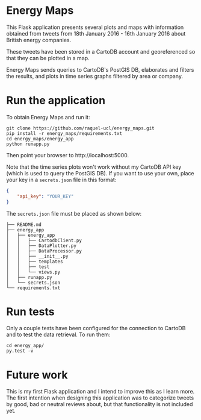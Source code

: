 
# Energy Maps
This Flask application presents several plots and maps with information
obtained from tweets from 18th January 2016 - 16th January 2016 about British
energy companies.

These tweets have been stored in a CartoDB account and georeferenced so that
they can be plotted in a map.

Energy Maps sends queries to CartoDB's PostGIS DB, elaborates and filters the
results, and plots in time series graphs filtered by area or company.

# Run the application
To obtain Energy Maps and run it:

```
git clone https://github.com/raquel-ucl/energy_maps.git
pip install -r energy_maps/requirements.txt
cd energy_maps/energy_app
python runapp.py
```

Then point your browser to http://localhost:5000.

Note that the time series plots won't work without my CartoDB API key (which is
used to query the PostGIS DB). If you want to use your own, place your key in
a `secrets.json` file in this format:

```json
{
    "api_key": "YOUR_KEY"
}
```

The `secrets.json` file must be placed as shown below:

```
├── README.md
├── energy_app
│   ├── energy_app
│   │   ├── CartodbClient.py
│   │   ├── DataPlotter.py
│   │   ├── DataProcessor.py
│   │   ├── __init__.py
│   │   ├── templates
│   │   ├── test
│   │   └── views.py
│   ├── runapp.py
│   └── secrets.json
└── requirements.txt
```


# Run tests
Only a couple tests have been configured for the connection to CartoDB and to
test the data retrieval. To run them:

```
cd energy_app/
py.test -v
```

# Future work
This is my first Flask application and I intend to improve this as I learn more.
The first intention when designing this application was to categorize tweets
by good, bad or neutral reviews about, but that functionality is not included
yet.
